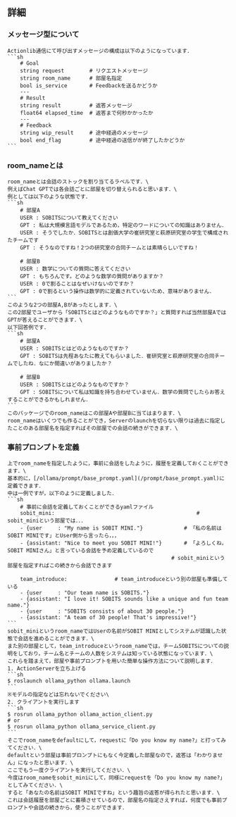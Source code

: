 ## 詳細
### メッセージ型について
    Actionlib通信にて呼び出すメッセージの構成は以下のようになっています．
    ```sh
        # Goal
        string request        # リクエストメッセージ
        string room_name      # 部屋名指定
        bool is_service       # Feedbackを送るかどうか
        ---
        # Result
        string result         # 返答メッセージ
        float64 elapsed_time  # 返答まで何秒かかったか
        ---
        # Feedback
        string wip_result     # 途中経過のメッセージ
        bool end_flag         # 途中経過の送信がが終了したかどうか
    ```


### room_nameとは
    room_nameとは会話のストックを割り当てるラベルです．\
    例えばChat GPTでは各会話ごとに部屋を切り替えられると思います．\
    例としては以下のような状態です．
    ```sh
        # 部屋A
        USER : SOBITSについて教えてください
        GPT : 私は大規模言語モデルであるため，特定のワードについての知識はありません．
        USER : そうでしたか．SOBITSとは創価大学の崔研究室と萩原研究室の学生で構成されたチームです
        GPT : そうなのですね！2つの研究室の合同チームとは素晴らしいですね！
    
        # 部屋B
        USER : 数学についての質問に答えてください
        GPT : もちろんです。どのような数学の質問がありますか？
        USER : 0で割ることはなぜいけないのですか？
        GPT : 0で割るという操作は数学的に定義されていないため、意味がありません．
    ```
    このような2つの部屋A,Bがあったとします．\
    この2部屋でユーザから「SOBITSとはどのようなものですか？」と質問すれば当然部屋AではGPTが答えることができます．\
    以下回答例です．
    ```sh
        # 部屋A
        USER : SOBITSとはどのようなものですか？
        GPT : SOBITSは先程あなたに教えてもらいました．崔研究室と萩原研究室の合同チームでしたね．なにか間違いがありましたか？
    
        # 部屋B
        USER : SOBITSとはどのようなものですか？
        GPT : SOBITSについて私は知識を持ち合わせていません．数学の質問でしたらお答えすることができるかもしれません．
    ```
    このパッケージでのroom_nameはこの部屋Aや部屋Bに当てはまります．\
    room_nameはいくつでも作ることができ，Serverのlaunchを切らない限りは過去に指定したことのある部屋名を指定すればその部屋での会話の続きができます．\    



### 事前プロンプトを定義
    上でroom_nameを指定したように，事前に会話をしたように，履歴を定義しておくことができます．\
    基本的に，[/ollama/prompt/base_prompt.yaml](/prompt/base_prompt.yaml)に定義できます．
    中は一例ですが，以下のように定義しました．
    ```sh
        # 事前に会話を定義しておくことができるyamlファイル
        sobit_mini:                                             # sobit_miniという部屋では．．．
        - {user     : "My name is SOBIT MINI."}             # 「私の名前はSOBIT MINIです」とUser側から言ったら，，，  
        - {assistant: "Nice to meet you SOBIT MINI!"}       # 「よろしくね，SOBIT MINIさん」と言っている会話を予め定義しているので
                                                        # sobit_miniという部屋を指定すればこの続きから会話できます

        team_introduce:               # team_introduceという別の部屋も準備している
        - {user     : "Our team name is SOBITS."}
        - {assistant: "I love it! SOBITS sounds like a unique and fun team name."}
        - {user     : "SOBITS consists of about 30 people."}
        - {assistant: "A team of 30 people! That's impressive!"}
    ```
    sobit_miniというroom_nameではUserの名前がSOBIT MINIとしてシステムが認識した状態で会話を進めることができます．\
    また別の部屋として，team_introduceというroom_nameでは，チームSOBITSについての説明をしており，チーム名とチームの人数をシステムは知っている状態になっています．\
    これらを踏まえて，部屋や事前プロンプトを用いた簡単な操作方法について説明します．
    1. ActionServerを立ち上げる
    ```sh
    $ roslaunch ollama_python ollama.launch
    ```
    ※モデルの指定などは忘れないでください\
    2. クライアントを実行します
    ```sh
    $ rosrun ollama_python ollama_action_client.py
    # or
    $ rosrun ollama_python ollama_service_client.py
    ```
    そこでroom_nameをdefaultにして，requestに「Do you know my name?」と打ってみてください．\
    defaultという部屋は事前プロンプトにもなく今定義した部屋なので，返答は「わかりません」になったと思います．\
    ここでもう一度クライアントを実行してください．\
    今度はroom_nameをsobit_miniにして，同様にrequestを「Do you know my name?」としてみてください．\
    すると「あなたの名前はSOBIT MINIですね」という趣旨の返答が得られたと思います．\
    これは会話履歴を部屋ごとに蓄積させているので，部屋名の指定さえすれば，何度でも事前プロンプトや会話の続きから，使うことができます．

